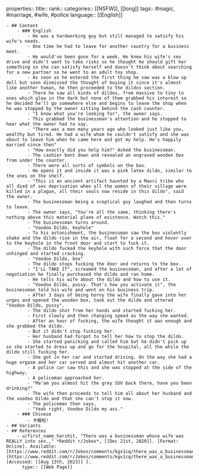 properties::
title::
rank::
categories:: [[NSFW]], [[long]] 
tags:: #magic, #marriage, #wife, #police 
language:: [[English]]

	- ## Content
		- ### English
			- He was a hardworking guy but still managed to satisfy his wife's needs.
			- One time he had to leave for another country for a business meet.
			- He would've been gone for a week. He knew his wife's sex drive and didn't want to take risks so he thought he should gift her something so she can satisfy herself and doesn't think about searching for a new partner so he went to an adult toy shop.
			- As soon as he entered the first thing he saw was a blow up doll but soon dismissed the thought of buying it since it's almost like another human, he then proceeded to the dildos section.
			- There he saw all kinds of dildos, from massive to tiny to ones which glow in the dark but none of them grabbed his interest so he decided he'll go somewhere else and begins to leave the shop when he was stopped by the owner sitting behind the cash counter.
			- "I know what you're looking for", the owner says.
			- This grabbed the businessman's attention and he stopped to hear what the owner had to say.
			- "There was a man many years ago who looked just like you, wealthy but tired. He had a wife whom he couldn't satisfy and she was about to leave him when he came here and got my help. He's happily married since then"
			- "How exactly did you help him?" Asked the businessman.
			- The cashier bent down and revealed an engraved wooden box from under the counter.
			- There were all sorts of symbols on the box.
			- He opens it and inside it was a pink latex dildo, similar to the ones on the shelf.
			- "This is an ancient artifact haunted by a Maori tribe who all died of sex deprivation when all the women of their village were killed in a plague, all their souls now reside in this dildo", said the owner.
			- The businessman being a sceptical guy laughed and then turns to leave.
			- The owner says, "You're all the same, thinking there's nothing above this material plane of existence. Watch this."
			- The businessman turns around.
			- "Voodoo Dildo, keyhole"
			- To his astonishment, the businessman saw the box violently shake and the dildo rise in the air, float for a second and hover over to the keyhole in the front door and start to fuck it.
			- The dildo fucked the keyhole with such force that the door unhinged and started cracking.
			- "Voodoo Dildo, box"
			- The dildo stops fucking the door and returns to the box.
			- "I'LL TAKE IT", screamed the businessman, and after a lot of negotiation he finally purchased the dildo and ran home.
			- He tells his wife about the dildo and how to use it.
			- "Voodoo Dildo, pussy. That's how you activate it", the businessman told his wife and went on his business trip.
			- After 3 days of being horny the wife finally gave into her urges and opened the wooden box, took out the dildo and uttered "Voodoo Dildo, pussy".
			- The dildo shot from her hands and started fucking her.
			- First slowly and then changing speed as the way she wanted.
			- After an hour of fucking, the wife thought it was enough and she grabbed the dildo.
			- But it didn't stop fucking her.
			- Her husband had forgot to tell her how to stop the dildo.
			- She started panicking and called him but he didn't pick up so she started to dress up and go for the hospital, all the while the dildo still fucking her.
			- She got in her car and started driving. On the way she had a huge orgasm and her car served and almost hit another car.
			- A police car saw this and she was stopped at the side of the highway.
			- A policeman approached her.
			- "Ma'am you almost hit the grey SUV back there, have you been drinking?"
			- The wife then proceeds to tell him all about her husband and the voodoo Dildo and that she can't stop it now.
			- The policeman then says,
			- "Yeah right, Voodoo Dildo my ass."
		- ### Chinese
			- 卡稱啦!
	- ## Variants
	- ## References
		- u/first_name_harshit, "There was a businessman whose wife was REALLY into sex.," *Reddit r/Jokes*, [[Dec 21st, 2020]]. [Format: Online]. Available: [https://www.reddit.com/r/Jokes/comments/kgx1cq/there_was_a_businessman_whose_wife_was_really/](https://www.reddit.com/r/Jokes/comments/kgx1cq/there_was_a_businessman_whose_wife_was_really/). [Accessed: [[Aug 13th, 2023]] ].
		  type:: [[Web Page]]